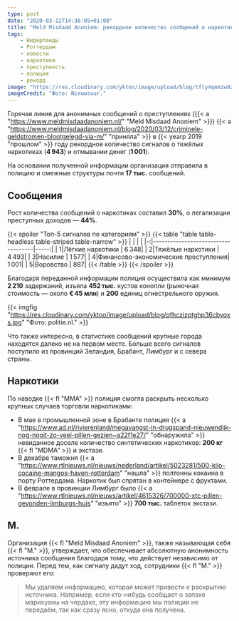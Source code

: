 ```yaml
---
type: post
date: "2020-03-12T14:36:05+01:00"
title: "Meld Misdaad Anoniem: рекордное количество сообщений о наркотиках"
tags:
    - Нидерланды
    - Роттердам
    - новости
    - наркотики
    - преступность
    - полиция
    - рекорд
image: "https://res.cloudinary.com/yktoo/image/upload/blog/tfty4qemzw9zuvnu5uhx.jpg"
imageCredit: "Фото: Nieuwsuur."
---
```


Горячая линия для анонимных сообщений о преступлениях ({{< a "https://www.meldmisdaadanoniem.nl/" "Meld Misdaad Anoniem" >}}) {{< a "https://www.meldmisdaadanoniem.nl/blog/2020/03/12/criminele-geldstromen-blootgelegd-via-m/" "приняла" >}} в {{< yearp 2019 "прошлом" >}} году рекордное количество сигналов о тяжёлых наркотиках (**4 943**) и отмывании денег (**1 001**).

На основании полученной информации организация отправила в полицию и смежные структуры почти **17 тыс.** сообщений.

<!--more-->

## Сообщения

Рост количества сообщений о наркотиках составил **30%**, о легализации преступных доходов — **44%**.

{{< spoiler "Топ-5 сигналов по категориям" >}}
{{< table "table table-headless table-striped table-narrow" >}}
|  |                                    |      |
|-:|------------------------------------|-----:|
| 1|Лёгкие наркотики                    | 6 348|
| 2|Тяжёлые наркотики                   | 4 493|
| 3|Насилие                             | 1 577|
| 4|Финансово-экономические преступления| 1 001|
| 5|Воровство                           |   887|
{{< /table >}}
{{< /spoiler >}}

Благодаря переданной информации полиция осуществила как минимум **2 210** задержаний, изъяла **452 тыс.** кустов конопли (рыночная стоимость — около **€ 45 млн**) и **200** единиц огнестрельного оружия.

{{< imgfig "https://res.cloudinary.com/yktoo/image/upload/blog/qfhczizptghp36cbyqxs.jpg" "Фото: politie.nl." >}}

Что также интересно, в статистике сообщений крупные города находятся далеко не на первом месте. Больше всего сигналов поступило из провинций Зеландия, Брабант, Лимбург и с севера страны.

## Наркотики

По наводке {{< fl "MMA" >}} полиция смогла раскрыть несколько крупных случаев торговли наркотиками:

* В мае в промышленной зоне в Брабанте полиция {{< a "https://www.ad.nl/rivierenland/megavangst-in-drugspand-nieuwendijk-nog-nooit-zo-veel-pillen-gezien~a22f1e27/" "обнаружила" >}} невиданное доселе количество синтетических наркотиков: **200 кг** {{< fl "MDMA" >}} и экстази.
* В декабре таможня {{< a "https://www.rtlnieuws.nl/nieuws/nederland/artikel/5023281/500-kilo-cocaine-mangos-haven-rotterdam" "нашла" >}} полтонны кокаина в порту Роттердама. Наркотик был спрятан в контейнере с фруктами.
* В феврале в провинции Лимбург было {{< a "https://www.rtlnieuws.nl/nieuws/artikel/4615326/700000-xtc-pillen-gevonden-limburgs-huis" "изъято" >}} **700 тыс.** таблеток экстази.

## M.

Организация {{< fl "Meld Misdaad Anoniem" >}}, также называющая себя {{< fl "M." >}}, утверждает, что обеспечивает абсолютную анонимность источника сообщения благодаря тому, что действует независимо от полиции. Перед тем, как сигналу дадут ход, сотрудники {{< fl "M." >}} проверяют его:

> Мы удаляем информацию, которая может привести к раскрытию источника. Например, если кто-нибудь сообщает о запахе марихуаны на чердаке, эту информацию мы полиции не передаём, так как сразу ясно, откуда она получена.